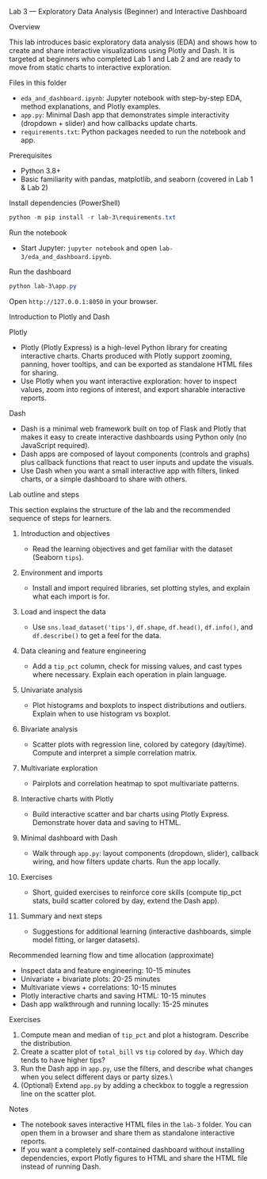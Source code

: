 Lab 3 — Exploratory Data Analysis (Beginner) and Interactive Dashboard

Overview

This lab introduces basic exploratory data analysis (EDA) and shows how to create and share interactive visualizations using Plotly and Dash. It is targeted at beginners who completed Lab 1 and Lab 2 and are ready to move from static charts to interactive exploration.

Files in this folder

- `eda_and_dashboard.ipynb`: Jupyter notebook with step-by-step EDA, method explanations, and Plotly examples.
- `app.py`: Minimal Dash app that demonstrates simple interactivity (dropdown + slider) and how callbacks update charts.
- `requirements.txt`: Python packages needed to run the notebook and app.

Prerequisites

- Python 3.8+
- Basic familiarity with pandas, matplotlib, and seaborn (covered in Lab 1 & Lab 2)

Install dependencies (PowerShell)

```powershell
python -m pip install -r lab-3\requirements.txt
```

Run the notebook

- Start Jupyter: `jupyter notebook` and open `lab-3/eda_and_dashboard.ipynb`.

Run the dashboard

```powershell
python lab-3\app.py
```

Open `http://127.0.0.1:8050` in your browser.

Introduction to Plotly and Dash

Plotly
- Plotly (Plotly Express) is a high-level Python library for creating interactive charts. Charts produced with Plotly support zooming, panning, hover tooltips, and can be exported as standalone HTML files for sharing.
- Use Plotly when you want interactive exploration: hover to inspect values, zoom into regions of interest, and export sharable interactive reports.

Dash
- Dash is a minimal web framework built on top of Flask and Plotly that makes it easy to create interactive dashboards using Python only (no JavaScript required).
- Dash apps are composed of layout components (controls and graphs) plus callback functions that react to user inputs and update the visuals.
- Use Dash when you want a small interactive app with filters, linked charts, or a simple dashboard to share with others.

Lab outline and steps

This section explains the structure of the lab and the recommended sequence of steps for learners.

1) Introduction and objectives
	- Read the learning objectives and get familiar with the dataset (Seaborn `tips`).

2) Environment and imports
	- Install and import required libraries, set plotting styles, and explain what each import is for.

3) Load and inspect the data
	- Use `sns.load_dataset('tips')`, `df.shape`, `df.head()`, `df.info()`, and `df.describe()` to get a feel for the data.

4) Data cleaning and feature engineering
	- Add a `tip_pct` column, check for missing values, and cast types where necessary. Explain each operation in plain language.

5) Univariate analysis
	- Plot histograms and boxplots to inspect distributions and outliers. Explain when to use histogram vs boxplot.

6) Bivariate analysis
	- Scatter plots with regression line, colored by category (day/time). Compute and interpret a simple correlation matrix.

7) Multivariate exploration
	- Pairplots and correlation heatmap to spot multivariate patterns.

8) Interactive charts with Plotly
	- Build interactive scatter and bar charts using Plotly Express. Demonstrate hover data and saving to HTML.

9) Minimal dashboard with Dash
	- Walk through `app.py`: layout components (dropdown, slider), callback wiring, and how filters update charts. Run the app locally.

10) Exercises
	- Short, guided exercises to reinforce core skills (compute tip_pct stats, build scatter colored by day, extend the Dash app).

11) Summary and next steps
	- Suggestions for additional learning (interactive dashboards, simple model fitting, or larger datasets).

Recommended learning flow and time allocation (approximate)

- Inspect data and feature engineering: 10-15 minutes
- Univariate + bivariate plots: 20-25 minutes
- Multivariate views + correlations: 10-15 minutes
- Plotly interactive charts and saving HTML: 10-15 minutes
- Dash app walkthrough and running locally: 15-25 minutes

Exercises

1. Compute mean and median of `tip_pct` and plot a histogram. Describe the distribution.
2. Create a scatter plot of `total_bill` vs `tip` colored by `day`. Which day tends to have higher tips?
3. Run the Dash app in `app.py`, use the filters, and describe what changes when you select different days or party sizes.\\
4. (Optional) Extend `app.py` by adding a checkbox to toggle a regression line on the scatter plot.

Notes

- The notebook saves interactive HTML files in the `lab-3` folder. You can open them in a browser and share them as standalone interactive reports.
- If you want a completely self-contained dashboard without installing dependencies, export Plotly figures to HTML and share the HTML file instead of running Dash.
